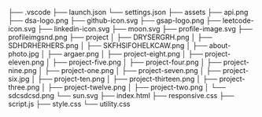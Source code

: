 ├── .vscode
    ├── launch.json
    └── settings.json
├── assets
    ├── api.png
    ├── dsa-logo.png
    ├── github-icon.svg
    ├── gsap-logo.png
    ├── leetcode-icon.svg
    ├── linkedin-icon.svg
    ├── moon.svg
    ├── profile-image.svg
    ├── profileimgsnd.png
    ├── project
    │   ├── DRYSERGRH.png
    │   ├── SDHDRHERHERS.png
    │   ├── SKFHSIFOHELKCAW.png
    │   ├── about-photo.jpg
    │   ├── argaer.png
    │   ├── project-eight.png
    │   ├── project-eleven.png
    │   ├── project-five.png
    │   ├── project-four.png
    │   ├── project-nine.png
    │   ├── project-one.png
    │   ├── project-seven.png
    │   ├── project-six.jpg
    │   ├── project-ten.png
    │   ├── project-thirteen.png
    │   ├── project-three.png
    │   ├── project-twelve.png
    │   ├── project-two.png
    │   └── sdcsdcsd.png
    └── sun.svg
├── index.html
├── responsive.css
├── script.js
├── style.css
└── utility.css
